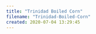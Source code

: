 ```yaml
---
title: "Trinidad Boiled Corn"
filename: "Trinidad-Boiled-Corn"
created: 2020-07-04 13:29:45
---
```


